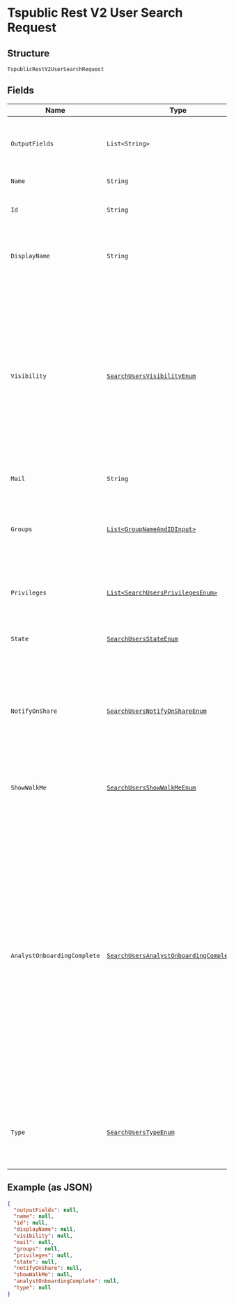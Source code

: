 
# Tspublic Rest V2 User Search Request

## Structure

`TspublicRestV2UserSearchRequest`

## Fields

| Name | Type | Tags | Description | Getter | Setter |
|  --- | --- | --- | --- | --- | --- |
| `OutputFields` | `List<String>` | Optional | Array of field names that need to be included in the response. | List<String> getOutputFields() | setOutputFields(List<String> outputFields) |
| `Name` | `String` | Optional | Name of the user. | String getName() | setName(String name) |
| `Id` | `String` | Optional | The GUID of the user account to query | String getId() | setId(String id) |
| `DisplayName` | `String` | Optional | A unique display name string for the user, usually their first and last name. | String getDisplayName() | setDisplayName(String displayName) |
| `Visibility` | [`SearchUsersVisibilityEnum`](../../doc/models/search-users-visibility-enum.md) | Optional | Visibility of the user.<br><br>The visibility attribute is set to DEFAULT when creating a user. Setting this to DEFAULT makes a user visible to other users and user groups, and thus allows them to share objects | SearchUsersVisibilityEnum getVisibility() | setVisibility(SearchUsersVisibilityEnum visibility) |
| `Mail` | `String` | Optional | email of the user account | String getMail() | setMail(String mail) |
| `Groups` | [`List<GroupNameAndIDInput>`](../../doc/models/group-name-and-id-input.md) | Optional | A JSON array of group names or GUIDs or both. When both are given then id is considered | List<GroupNameAndIDInput> getGroups() | setGroups(List<GroupNameAndIDInput> groups) |
| `Privileges` | [`List<SearchUsersPrivilegesEnum>`](../../doc/models/search-users-privileges-enum.md) | Optional | A JSON array of privileges assigned to the user | List<SearchUsersPrivilegesEnum> getPrivileges() | setPrivileges(List<SearchUsersPrivilegesEnum> privileges) |
| `State` | [`SearchUsersStateEnum`](../../doc/models/search-users-state-enum.md) | Optional | Status of user account. acitve or inactive. | SearchUsersStateEnum getState() | setState(SearchUsersStateEnum state) |
| `NotifyOnShare` | [`SearchUsersNotifyOnShareEnum`](../../doc/models/search-users-notify-on-share-enum.md) | Optional | User preference for receiving email notifications when another ThoughtSpot user shares answers or pinboards. | SearchUsersNotifyOnShareEnum getNotifyOnShare() | setNotifyOnShare(SearchUsersNotifyOnShareEnum notifyOnShare) |
| `ShowWalkMe` | [`SearchUsersShowWalkMeEnum`](../../doc/models/search-users-show-walk-me-enum.md) | Optional | The user preference for revisiting the onboarding experience. | SearchUsersShowWalkMeEnum getShowWalkMe() | setShowWalkMe(SearchUsersShowWalkMeEnum showWalkMe) |
| `AnalystOnboardingComplete` | [`SearchUsersAnalystOnboardingCompleteEnum`](../../doc/models/search-users-analyst-onboarding-complete-enum.md) | Optional | ThoughtSpot provides an interactive guided walkthrough to onboard new users. The onboarding experience leads users through a set of actions to help users get started and accomplish their tasks quickly.<br><br>The users can turn off the Onboarding experience and access it again when they need assistance with the ThoughtSpot UI. | SearchUsersAnalystOnboardingCompleteEnum getAnalystOnboardingComplete() | setAnalystOnboardingComplete(SearchUsersAnalystOnboardingCompleteEnum analystOnboardingComplete) |
| `Type` | [`SearchUsersTypeEnum`](../../doc/models/search-users-type-enum.md) | Optional | Type of user. LOCAL_USER indicates that the user is created locally in the ThoughtSpot system. | SearchUsersTypeEnum getType() | setType(SearchUsersTypeEnum type) |

## Example (as JSON)

```json
{
  "outputFields": null,
  "name": null,
  "id": null,
  "displayName": null,
  "visibility": null,
  "mail": null,
  "groups": null,
  "privileges": null,
  "state": null,
  "notifyOnShare": null,
  "showWalkMe": null,
  "analystOnboardingComplete": null,
  "type": null
}
```

